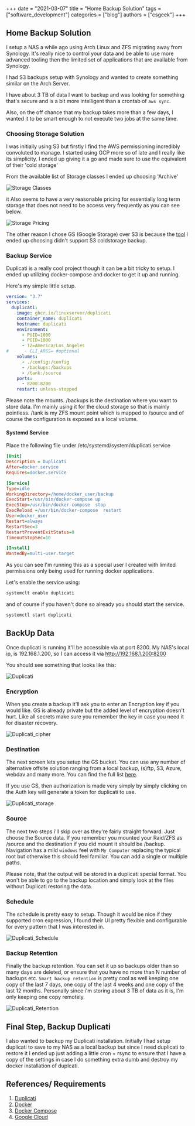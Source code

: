 +++ 
date = "2021-03-07"
title = "Home Backup Solution"
tags = ["software_development"]
categories = ["blog"]
authors = ["csgeek"]
+++

## Home Backup Solution

I setup a NAS a while ago using Arch Linux and ZFS migrating away from Synology.  It's really nice to control your data and be able to use more advanced tooling then the limited set of applications that are available from Synology.

I had S3 backups setup with Synology and wanted to create something similar on the Arch Server.

I have about 3 TB of data I want to backup and was looking for something that's secure and is a bit more intelligent than a crontab of `aws sync`.

Also, on the off chance that my backup takes more than a few days, I wanted it to be smart enough to not execute two jobs at the same time.  

### Choosing Storage Solution

I was initially using S3 but firstly I find the AWS permissioning incredibly convoluted to manage.  I started using GCP more so of late and I really like its simplicity.  I ended up giving it a go and made sure to use the equivalent of their 'cold storage'

From the available list of Storage classes I ended up choosing 'Archive'

![Storage Classes](/images/home_backup_solution/storage_class.png)

it Also seems to have a very reasonable pricing for essentially long term storage that does not need to be access very frequently as you can see below.


![Storage Pricing](/images/home_backup_solution/archive_pricing.png)

The other reason I chose GS (Google Storage) over S3 is because the [tool](https://www.duplicati.com/) I ended up choosing didn't support S3 coldstorage backup.

### Backup Service

Duplicati is a really cool project though it can be a bit tricky to setup.  I ended up utilizing docker-compose and docker to get it up and running.

Here's my simple little setup.

```yaml
version: "3.7"
services:
  duplicati:
    image: ghcr.io/linuxserver/duplicati
    container_name: duplicati
    hostname: duplicati
    environment:
      - PUID=1000
      - PGID=1000
      - TZ=America/Los_Angeles
#      - CLI_ARGS= #optional
    volumes:
      - ./config:/config
      - /backups:/backups
      - /tank:/source
    ports:
      - 8200:8200
    restart: unless-stopped
```

Please note the mounts.  /backups is the destination where you want to store data.  I'm mainly using it for the cloud storage so that is mainly pointless. /tank is my ZFS mount point which is mapped to /source and of course the configuration is exposed as a local volume. 

#### Systemd Service

Place the following file under /etc/systemd/system/duplicati.service

```ini
[Unit]
Description = Duplicati
After=docker.service
Requires=docker.service

[Service]
Type=idle
WorkingDirectory=/home/docker_user/backup
ExecStart=/usr/bin/docker-compose up
ExecStop=/usr/bin/docker-compose  stop
ExecReload =/usr/bin/docker-compose  restart
User=docker_user
Restart=always
RestartSec=3
RestartPreventExitStatus=0
TimeoutStopSec=10

[Install]
WantedBy=multi-user.target
```

As you can see I'm running this as a special user I created with limited permissions only being used for running docker applications.

Let's enable the service using:

```sh
systemclt enable duplicati
```

and of course if you haven't done so already you should start the service.

```sh
systemctl start duplicati
```

## BackUp Data

Once duplicati is running it'll be accessible via at port 8200.  My NAS's local ip, is 192.168.1.200, so I can access it via http://192.168.1.200:8200

You should see something that looks like this:

![Duplicati](/images/home_backup_solution/duplicati.png)

### Encryption

When you create a backup it'll ask you to enter an Encryption key if you would like.  GS is already private but the added level of encryption doesn't hurt.  Like all secrets make sure you remember the key in case you need it for disaster recovery.


![Duplicati_cipher](/images/home_backup_solution/duplicati_cipher.png)

### Destination

The next screen lets you setup the GS bucket.  You can use any number of alternative offsite solution ranging from a local backup, (s)ftp, S3, Azure, webdav and many more.  You can find the full list [here](https://duplicati.readthedocs.io/en/latest/01-introduction/#supported-backends). 

If you use GS, then authorization is made very simply by simply clicking on the Auth key will generate a token for duplicati to use.


![Duplicati_storage](/images/home_backup_solution/duplicati_google_storage.png)

### Source
The next two steps i'll skip over as they're fairly straight forward.  Just choose the Source data.  If you remember you mounted your Raid/ZFS as /source and the destination if you did mount it should be /backup.  Navigation has a mild `windows` feel with `My Computer` replacing the typical root but otherwise this should feel familiar.  You can add a single or multiple paths.

Please note, that the output will be stored in a duplicati special format.  You won't be able to go to the backup location and simply look at the files without Duplicati restoring the data.

### Schedule

The schedule is pretty easy to setup.  Though it would be nice if they supported cron expression, I found their UI pretty flexible and configurable for every pattern that I was interested in.

![Duplicati_Schedule](/images/home_backup_solution/duplicati_schedule.png)

### Backup Retention

Finally the backup retention.  You can set it up so backups older than so many days are deleted, or ensure that you have no more than N number of backups etc.  `Smart backup retention` is pretty cool as well keeping one copy of the last 7 days, one copy of the last 4 weeks and one copy of the last 12 months.  Personally since i'm storing about 3 TB of data as it is, I'm only keeping one copy remotely.  


![Duplicati_Retention](/images/home_backup_solution/duplicati_retention.png)

## Final Step, Backup Duplicati

I also wanted to backup my Duplicati installation.  Initially I had setup duplicati to save to my NAS as a local backup but since I need duplicati to restore it I ended up just adding a little cron + rsync to ensure that I have a copy of the settings in case I do something extra dumb and destroy my docker installation of duplcati.

## References/ Requirements

1. [Duplicati](https://www.duplicati.com/)
2. [Docker](https://www.docker.com/)
3. [Docker Compose](https://docs.docker.com/compose/)
4. [Google Cloud](https://cloud.google.com/)
